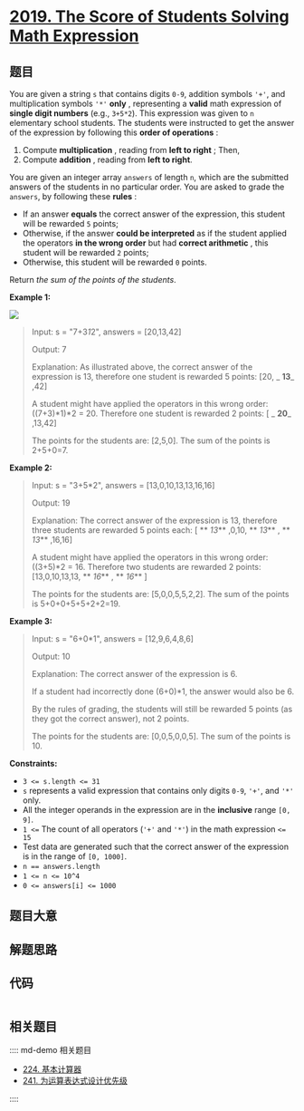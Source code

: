 # [2019. The Score of Students Solving Math Expression](https://leetcode.com/problems/the-score-of-students-solving-math-expression/)

## 题目

You are given a string `s` that contains digits `0-9`, addition symbols `'+'`,
and multiplication symbols `'*'` **only** , representing a **valid** math
expression of **single digit numbers** (e.g., `3+5*2`). This expression was
given to `n` elementary school students. The students were instructed to get
the answer of the expression by following this **order of operations** :

1. Compute **multiplication** , reading from **left to right** ; Then,
2. Compute **addition** , reading from **left to right**.

You are given an integer array `answers` of length `n`, which are the
submitted answers of the students in no particular order. You are asked to
grade the `answers`, by following these **rules** :

- If an answer **equals** the correct answer of the expression, this student will be rewarded `5` points;
- Otherwise, if the answer **could be interpreted** as if the student applied the operators **in the wrong order** but had **correct arithmetic** , this student will be rewarded `2` points;
- Otherwise, this student will be rewarded `0` points.

Return _the sum of the points of the students_.

**Example 1:**

![](https://assets.leetcode.com/uploads/2021/09/17/student_solving_math.png)

> Input: s = "7+3*1*2", answers = [20,13,42]
>
> Output: 7
>
> Explanation: As illustrated above, the correct answer of the expression is 13, therefore one student is rewarded 5 points: [20, _ **13**_ ,42]
>
> A student might have applied the operators in this wrong order: ((7+3)*1)*2 = 20. Therefore one student is rewarded 2 points: [ _ **20**_ ,13,42]
>
> The points for the students are: [2,5,0]. The sum of the points is 2+5+0=7.

**Example 2:**

> Input: s = "3+5\*2", answers = [13,0,10,13,13,16,16]
>
> Output: 19
>
> Explanation: The correct answer of the expression is 13, therefore three students are rewarded 5 points each: [ ** _13_** ,0,10, ** _13_** , ** _13_** ,16,16]
>
> A student might have applied the operators in this wrong order: ((3+5)\*2 = 16. Therefore two students are rewarded 2 points: [13,0,10,13,13, ** _16_** , ** _16_** ]
>
> The points for the students are: [5,0,0,5,5,2,2]. The sum of the points is 5+0+0+5+5+2+2=19.

**Example 3:**

> Input: s = "6+0\*1", answers = [12,9,6,4,8,6]
>
> Output: 10
>
> Explanation: The correct answer of the expression is 6.
>
> If a student had incorrectly done (6+0)\*1, the answer would also be 6.
>
> By the rules of grading, the students will still be rewarded 5 points (as they got the correct answer), not 2 points.
>
> The points for the students are: [0,0,5,0,0,5]. The sum of the points is 10.

**Constraints:**

- `3 <= s.length <= 31`
- `s` represents a valid expression that contains only digits `0-9`, `'+'`, and `'*'` only.
- All the integer operands in the expression are in the **inclusive** range `[0, 9]`.
- `1 <=` The count of all operators (`'+'` and `'*'`) in the math expression `<= 15`
- Test data are generated such that the correct answer of the expression is in the range of `[0, 1000]`.
- `n == answers.length`
- `1 <= n <= 10^4`
- `0 <= answers[i] <= 1000`

## 题目大意

## 解题思路

## 代码

```javascript

```

## 相关题目

:::: md-demo 相关题目

- [224. 基本计算器](./0224.md)
- [241. 为运算表达式设计优先级](https://leetcode.com/problems/different-ways-to-add-parentheses)

::::
